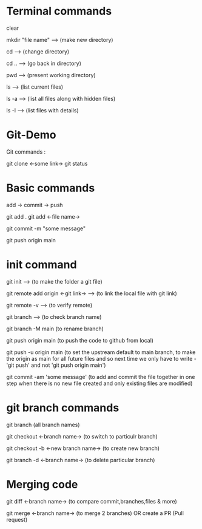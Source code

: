 # Terminal commands

clear

mkdir "file name"  --> (make new directory)

cd  --> (change directory)

cd .. --> (go back in directory)

pwd --> (present working directory)

ls --> (list current files)

ls -a  --> (list all files along with hidden files)

ls -l --> (list files with details)


# Git-Demo  

Git commands : 

git clone <-some link->
git status

# Basic commands 

add -> commit -> push

git add .
git add <-file name->

git commit -m "some message"

git push origin main

# init command

git init --> (to make the folder a git file)

git remote add origin <-git link->   --> (to link the local file with git link)

git remote -v --> (to verify remote)

git branch --> (to check branch name)

git branch -M main (to rename branch)

git push origin main (to push the code to github from local)

git push -u origin main (to set the upstream default to main branch, to make the origin as main for all future files and so next time we only have to write - 'git push' and not 'git push origin main')

git commit -am 'some message'  (to add and commit the file together in one step when there is no new file created and only existing files are modified)

# git branch commands

git branch (all branch names)

git checkout <-branch name-> (to switch to particulr branch)

git checkout -b <-new branch name->  (to create new branch)

git branch -d <-branch name-> (to delete particular branch)

# Merging code 

git diff <-branch name->  (to compare commit,branches,files & more)

git merge <-branch name->  (to merge 2 branches) OR create a PR (Pull request)



